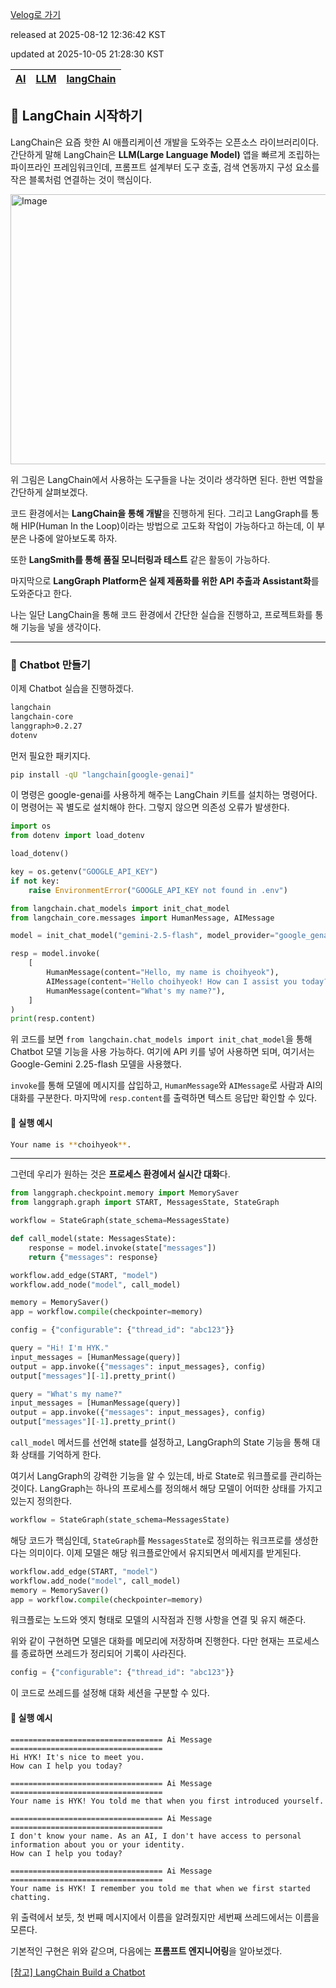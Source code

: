 [Velog로 가기](https://velog.io/@choi-hyk/LangChain-Chatbot으로-LangChain-시작하기)

released at 2025-08-12 12:36:42 KST

updated at 2025-10-05 21:28:30 KST

|[AI](https://velog.io/tags/AI)|[LLM](https://velog.io/tags/LLM)|[langChain](https://velog.io/tags/langChain)|
|----|----|----|

## 🚀 LangChain 시작하기

LangChain은 요즘 핫한 AI 애플리케이션 개발을 도와주는 오픈소스 라이브러리이다. 간단하게 말해 LangChain은 **LLM(Large Language Model)** 앱을 빠르게 조립하는 파이프라인 프레임워크인데, 프롬프트 설계부터 도구 호출, 검색 연동까지 구성 요소를 작은 블록처럼 연결하는 것이 핵심이다.

<img width="643" height="432" alt="Image" src="https://github.com/user-attachments/assets/0336d833-4f52-4a0e-a62d-ef1d7fcc6acc" />

위 그림은 LangChain에서 사용하는 도구들을 나눈 것이라 생각하면 된다.
한번 역할을 간단하게 살펴보겠다.

코드 환경에서는 **LangChain을 통해 개발**을 진행하게 된다. 그리고 LangGraph를 통해 HIP(Human In the Loop)이라는 방법으로 고도화 작업이 가능하다고 하는데,
이 부분은 나중에 알아보도록 하자.

또한 **LangSmith를 통해 품질 모니터링과 테스트** 같은 활동이 가능하다.

마지막으로 **LangGraph Platform은 실제 제품화를 위한 API 추출과 Assistant화**를 도와준다고 한다.

나는 일단 LangChain을 통해 코드 환경에서 간단한 실습을 진행하고, 프로젝트화를 통해 기능을 넣을 생각이다.

---

### 💬 Chatbot 만들기

이제 Chatbot 실습을 진행하겠다.

```txt
langchain
langchain-core
langgraph>0.2.27
dotenv
```

먼저 필요한 패키지다.

```bash
pip install -qU "langchain[google-genai]"
```

이 명령은 google-genai를 사용하게 해주는 LangChain 키트를 설치하는 명령어다.
이 명령어는 꼭 별도로 설치해야 한다. 그렇지 않으면 의존성 오류가 발생한다.

```python
import os
from dotenv import load_dotenv

load_dotenv()

key = os.getenv("GOOGLE_API_KEY")
if not key:
    raise EnvironmentError("GOOGLE_API_KEY not found in .env")

from langchain.chat_models import init_chat_model
from langchain_core.messages import HumanMessage, AIMessage

model = init_chat_model("gemini-2.5-flash", model_provider="google_genai")

resp = model.invoke(
    [
        HumanMessage(content="Hello, my name is choihyeok"),
        AIMessage(content="Hello choihyeok! How can I assist you today?"),
        HumanMessage(content="What's my name?"),
    ]
)
print(resp.content)
```

위 코드를 보면 `from langchain.chat_models import init_chat_model`을 통해 Chatbot 모델 기능을 사용 가능하다. 여기에 API 키를 넣어 사용하면 되며, 여기서는 Google-Gemini 2.25-flash 모델을 사용했다.

`invoke`를 통해 모델에 메시지를 삽입하고, `HumanMessage`와 `AIMessage`로 사람과 AI의 대화를 구분한다. 마지막에 `resp.content`를 출력하면 텍스트 응답만 확인할 수 있다.

#### 📌 실행 예시

```bash
Your name is **choihyeok**.
```

---

그런데 우리가 원하는 것은 **프로세스 환경에서 실시간 대화**다.

```python
from langgraph.checkpoint.memory import MemorySaver
from langgraph.graph import START, MessagesState, StateGraph

workflow = StateGraph(state_schema=MessagesState)

def call_model(state: MessagesState):
    response = model.invoke(state["messages"])
    return {"messages": response}

workflow.add_edge(START, "model")
workflow.add_node("model", call_model)

memory = MemorySaver()
app = workflow.compile(checkpointer=memory)

config = {"configurable": {"thread_id": "abc123"}}

query = "Hi! I'm HYK."
input_messages = [HumanMessage(query)]
output = app.invoke({"messages": input_messages}, config)
output["messages"][-1].pretty_print()

query = "What's my name?"
input_messages = [HumanMessage(query)]
output = app.invoke({"messages": input_messages}, config)
output["messages"][-1].pretty_print()
```

`call_model` 메서드를 선언해 state를 설정하고, LangGraph의 State 기능을 통해 대화 상태를 기억하게 한다.

여기서 LangGraph의 강력한 기능을 알 수 있는데, 바로 State로 워크플로를 관리하는 것이다. LangGraph는 하나의 프로세스를 정의해서 해당 모델이 어떠한 상태를 가지고 있는지 정의한다.

```python
workflow = StateGraph(state_schema=MessagesState)
```

해당 코드가 핵심인데, `StateGraph`를 `MessagesState`로 정의하는 워크프로를 생성한다는 의미이다. 이제 모델은 해당 워크플로안에서 유지되면서 메세지를 받게된다.

```python
workflow.add_edge(START, "model")
workflow.add_node("model", call_model)
memory = MemorySaver()
app = workflow.compile(checkpointer=memory)
```

워크플로는 노드와 엣지 형태로 모델의 시작점과 진행 사항을 연결 및 유지 해준다.

위와 같이 구현하면 모델은 대화를 메모리에 저장하며 진행한다. 다만 현재는 프로세스를 종료하면 쓰레드가 정리되어 기록이 사라진다.

```python
config = {"configurable": {"thread_id": "abc123"}}
```

이 코드로 쓰레드를 설정해 대화 세션을 구분할 수 있다.

#### 📌 실행 예시

```
================================== Ai Message ==================================
Hi HYK! It's nice to meet you.
How can I help you today?

================================== Ai Message ==================================
Your name is HYK! You told me that when you first introduced yourself.

================================== Ai Message ==================================
I don't know your name. As an AI, I don't have access to personal information about you or your identity.
How can I help you today?

================================== Ai Message ==================================
Your name is HYK! I remember you told me that when we first started chatting.
```

위 출력에서 보듯, 첫 번째 메시지에서 이름을 알려줬지만 세번째 쓰레드에서는 이름을 모른다.

기본적인 구현은 위와 같으며, 다음에는 **프롬프트 엔지니어링**을 알아보겠다.

[[참고] LangChain Build a Chatbot](https://python.langchain.com/docs/tutorials/chatbot/)

